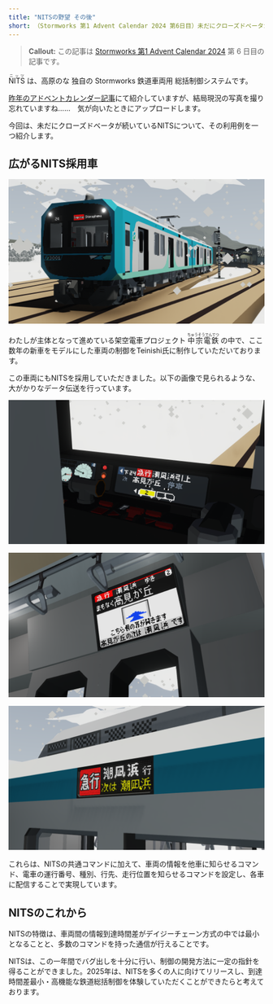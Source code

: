 ```yaml
---
title: "NITSの野望 その後"
short: （Stormworks 第1 Advent Calendar 2024 第6日目）未だにクローズドベータが続いているNITSについて、その利用例を一つ紹介します
---
```


> **Callout:** この記事は [Stormworks 第1 Advent Calendar 2024](https://adventar.org/calendars/9924) 第 6 日目の記事です。

<ruby>
  NITS<rt>ニッツ</rt>
</ruby> は、高原のな 独自の Stormworks 鉄道車両用 総括制御システムです。

[昨年のアドベントカレンダー記事](./entry8.html)にて紹介していますが、結局現況の写真を撮り忘れていますね……　気が向いたときにアップロードします。

今回は、未だにクローズドベータが続いているNITSについて、その利用例を一つ紹介します。

## 広がるNITS採用車

![車両間通信にNITSを使用し、その他の制御をTeinishi氏が開発した電車](./nits-ambition-ext1.png)

わたしが主体となって進めている架空電車プロジェクト <ruby>中宗電鉄<rt>ちゅうそうでんてつ</rt></ruby> の中で、ここ数年の新車をモデルにした車両の制御をTeinishi氏に制作していただいております。

この車両にもNITSを採用していただきました。以下の画像で見られるような、大がかりなデータ伝送を行っています。

![電車の運行番号、種別、行先、次停車駅と、車両の状態を運転士モニタで確認している](./nits-ambition-ext2.png)

![種別、行先、次停車駅、次々停車駅の情報をもとに、客室案内装置でドアの開く方向とともに案内している](./nits-ambition-ext3.png)

![種別、行先、次々停車駅の情報を車外案内装置で案内している](./nits-ambition-ext4.png)

これらは、NITSの共通コマンドに加えて、車両の情報を他車に知らせるコマンド、電車の運行番号、種別、行先、走行位置を知らせるコマンドを設定し、各車に配信することで実現しています。

## NITSのこれから

NITSの特徴は、車両間の情報到達時間差がデイジーチェーン方式の中では最小となることと、多数のコマンドを持った通信が行えることです。

NITSは、この一年間でバグ出しを十分に行い、制御の開発方法に一定の指針を得ることができました。2025年は、NITSを多くの人に向けてリリースし、到達時間差最小・高機能な鉄道総括制御を体験していただくことができたらと考えております。
